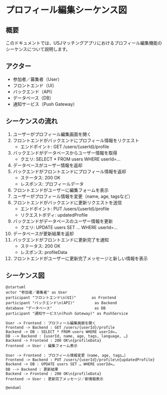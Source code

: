 # プロフィール編集シーケンス図

## 概要
このドキュメントでは、USJマッチングアプリにおけるプロフィール編集機能のシーケンスについて説明します。

## アクター
- 参加者／募集者（User）
- フロントエンド（UI）
- バックエンド（API）
- データベース（DB）
- 通知サービス（Push Gateway）

## シーケンスの流れ
1. ユーザーがプロフィール編集画面を開く
2. フロントエンドがバックエンドにプロフィール情報をリクエスト
   - エンドポイント: GET /users/{userId}/profile
3. バックエンドがデータベースからユーザー情報を取得
   - クエリ: SELECT * FROM users WHERE userId=…
4. データベースがユーザー情報を返却
5. バックエンドがフロントエンドにプロフィール情報を返却
   - ステータス: 200 OK
   - レスポンス: プロフィールデータ
6. フロントエンドがユーザーに編集フォームを表示
7. ユーザーがプロフィール情報を変更（name, age, tagsなど）
8. フロントエンドがバックエンドに更新リクエストを送信
   - エンドポイント: PUT /users/{userId}/profile
   - リクエストボディ: updatedProfile
9. バックエンドがデータベースのユーザー情報を更新
   - クエリ: UPDATE users SET … WHERE userId=…
10. データベースが更新結果を返却
11. バックエンドがフロントエンドに更新完了を通知
    - ステータス: 200 OK
    - レスポンス: profileData
12. フロントエンドがユーザーに更新完了メッセージと新しい情報を表示

## シーケンス図
```plantuml
@startuml
actor "参加者／募集者" as User
participant "フロントエンド\n(UI)"       as Frontend
participant "バックエンド\n(API)"         as Backend
database "データベース"                   as DB
participant "通知サービス\n(Push Gateway)" as PushService

User -> Frontend : プロフィール編集画面を開く
Frontend -> Backend : GET /users/{userId}/profile
Backend -> DB : SELECT * FROM users WHERE userId=…
DB --> Backend : {userId, name, age, tags, language, …}
Backend -> Frontend : 200 OK\n{profileData}
Frontend -> User : 編集フォーム表示

User -> Frontend : プロフィール情報変更（name, age, tags…）
Frontend -> Backend : PUT /users/{userId}/profile\n{updatedProfile}
Backend -> DB : UPDATE users SET … WHERE userId=…
DB --> Backend : 更新結果
Backend -> Frontend : 200 OK\n{profileData}
Frontend -> User : 更新完了メッセージ／新情報表示

@enduml
``` 